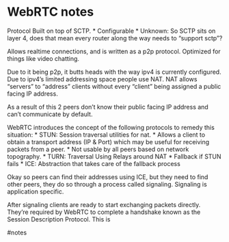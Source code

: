 # WebRTC notes
Protocol Built on top of SCTP.
	* Configurable
	* Unknown: So SCTP sits on layer 4, does that mean every router along the way needs to “support sctp”?

Allows realtime connections, and is written as a p2p protocol. Optimized for things like video chatting.

Due to it being p2p, it butts heads with the way ipv4 is currently configured.  Due to ipv4’s limited addressing space people use NAT. NAT allows “servers” to “address” clients without every “client” being assigned a public facing IP address. 

As a result of this 2 peers don’t know their public facing IP address and can’t communicate by default.

WebRTC introduces the concept of the following protocols to remedy this situation:
	* STUN: Session traversal utilities for nat.
		* Allows a client to obtain a transport address (IP & Port) which may be useful for receiving packets from a peer. 
		* Not usable by all peers based on network topography.
	* TURN: Traversal Using Relays around NAT
		* Fallback if STUN fails
	* ICE: Abstraction that takes care of the fallback process

Okay so peers can find their addresses using ICE, but they need to find other peers, they do so through a process called signaling. Signaling is application specific. 

After signaling clients are ready to start exchanging packets directly. They’re required by WebRTC to complete a handshake known as the Session Description Protocol. This is 

#notes

